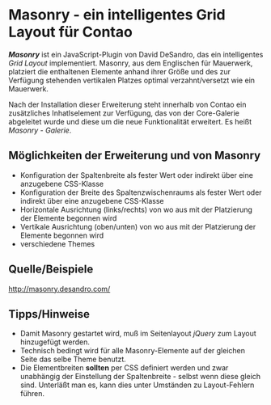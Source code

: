 Masonry - ein intelligentes Grid Layout für Contao
==================================================

***Masonry*** ist ein JavaScript-Plugin von David DeSandro, das ein intelligentes *Grid Layout* implementiert. Masonry, aus dem Englischen für Mauerwerk, platziert die enthaltenen Elemente anhand ihrer Größe und des zur Verfügung stehenden vertikalen Platzes optimal verzahnt/versetzt wie ein Mauerwerk. 

Nach der Installation dieser Erweiterung steht innerhalb von Contao ein zusätzliches Inhatlselement zur Verfügung, das von der Core-Galerie abgeleitet wurde und diese um die neue Funktionalität erweitert. Es heißt *Masonry - Galerie*.

Möglichkeiten der Erweiterung und von Masonry
---------------------------------------------

* Konfiguration der Spaltenbreite als fester Wert oder indirekt über eine anzugebene CSS-Klasse
* Konfiguration der Breite des Spaltenzwischenraums als fester Wert oder indirekt über eine anzugebene CSS-Klasse
* Horizontale Ausrichtung (links/rechts) von wo aus mit der Platzierung der Elemente begonnen wird
* Vertikale Ausrichtung (oben/unten) von wo aus mit der Platzierung der Elemente begonnen wird
* verschiedene Themes

Quelle/Beispiele
----------------

http://masonry.desandro.com/

Tipps/Hinweise
--------------

* Damit Masonry gestartet wird, muß im Seitenlayout *jQuery* zum Layout hinzugefügt werden.
* Technisch bedingt wird für alle Masonry-Elemente auf der gleichen Seite das selbe Theme benutzt.
* Die Elementbreiten **sollten** per CSS definiert werden und zwar unabhängig der Einstellung der Spaltenbreite - selbst wenn diese gleich sind. Unterläßt man es, kann dies unter Umständen zu Layout-Fehlern führen.

